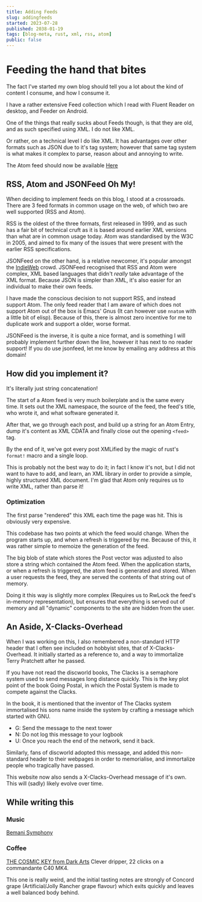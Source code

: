 ```yaml
---
title: Adding Feeds
slug: addingfeeds
started: 2023-07-28
published: 2038-01-19
tags: [blog-meta, rust, xml, rss, atom]
public: false
---
```


# Feeding the hand that bites

The fact I've started my own blog should tell you a lot about the kind of
content I consume, and how I consume it.

I have a rather extensive Feed collection which I read with Fluent Reader on
desktop, and Feeder on Android.

One of the things that really sucks about Feeds though, is that they are old,
and as such specified using XML. I do not like XML.

Or rather, on a technical level I do like XML. It has advantages over other
formats such as JSON due to it's tag system; however that same tag system is
what makes it complex to parse, reason about and annoying to write.

The Atom feed should now be available [Here](whydoesntmycode.work/feeds/atom.xml)

## RSS, Atom and JSONFeed Oh My!
When deciding to implement feeds on this blog, I stood at a crossroads. There
are 3 feed formats in common usage on the web, of which two are well supported
(RSS and Atom).

RSS is the oldest of the three formats, first released in 1999, and as such has
a fair bit of technical cruft as it is based around earlier XML versions than
what are in common usage today. Atom was standardised by the W3C in 2005, and
aimed to fix many of the issues that were present with the earlier RSS
specifications.

JSONFeed on the other hand, is a relative newcomer, it's popular amongst the
[IndieWeb](https://indieweb.org/) crowd. JSONFeed recognised that RSS and Atom
were complex, XML based languages that didn't _really_ take advantage of the XML
format. Because JSON is simpler than XML, it's also easier for an individual to
make their own feeds.

I have made the conscious decision to not support RSS, and instead support Atom.
The only feed reader that I am aware of which does not support Atom out of the
box is Emacs' Gnus (It can however use `nnatom` with a little bit of elisp).
Because of this, there is almost zero incentive for me to duplicate work and
support a older, worse format.

JSONFeed is the inverse, it is quite a nice format, and is something I will
probably implement further down the line, however it has next to no reader
support! If you do use jsonfeed, let me know by emailing any address at this
domain!

## How did you implement it?
It's literally just string concatenation!

The start of a Atom feed is very much boilerplate and is the same every time. It
sets out the XML namespace, the source of the feed, the feed's title, who wrote
it, and what software generated it.

After that, we go through each post, and build up a string for an Atom Entry,
dump it's content as XML CDATA and finally close out the opening ``<feed>`` tag.

By the end of it, we've got every post XMLified by the magic of rust's
``format!`` macro and a single loop.

This is probably not the best way to do it; in fact I know it's not, but I did
not want to have to add, and learn, an XML library in order to provide a simple,
highly structured XML document. I'm glad that Atom only requires us to write
XML, rather than parse it!

### Optimization

The first parse "rendered" this XML each time the page was hit. This is
obviously very expensive.

This codebase has two points at which the feed would change. When the program
starts up, and when a refresh is triggered by me. Because of this, it was rather
simple to memoize the generation of the feed.

The big blob of state which stores the Post vector was adjusted to also store a
string which contained the Atom feed.
When the application starts, or when a refresh is triggered, the atom feed is
generated and stored. When a user requests the feed, they are served the
contents of that string out of memory.

Doing it this way is slightly more complex (Requires us to RwLock the feed's
in-memory representation), but ensures that everything is served out of memory
and all "dynamic" components to the site are hidden from the user.

## An Aside, X-Clacks-Overhead
When I was working on this, I also remembered a non-standard HTTP header that I
often see included on hobbyist sites, that of X-Clacks-Overhead. It initially
started as a reference to, and a way to immortalize Terry Pratchett after he
passed.

If you have not read the discworld books, The Clacks is a semaphore system used
to send messages long distance quickly. This is the key plot point of the book
Going Postal, in which the Postal System is made to compete against the Clacks.

In the book, it is mentioned that the inventor of The Clacks system immortalised
his sons name inside the system by crafting a message which started with GNU.

- G: Send the message to the next tower
- N: Do not log this message to your logbook
- U: Once you reach the end of the network, send it back.

Similarly, fans of discworld adopted this message, and added this non-standard
header to their webpages in order to memorialise, and immortalize people who
tragically have passed.

This website now also sends a X-Clacks-Overhead message of it's own. This will (sadly)
likely evolve over time.

## While writing this

### Music
[Bemani Symphony](https://www.youtube.com/watch?v=UFnU1G53330&list=PL85SVkB-NjYLtemXCtGR9IYXhzBLCJxWV)

### Coffee
[THE COSMIC KEY from Dark
Arts](https://www.darkartscoffee.co.uk/collections/filter/products/the-cosmic-key-colombia)
Clever dripper, 22 clicks on a commandante C40 MK4.

This one is really weird, and the initial tasting notes are strongly of Concord
grape (Artificial/Jolly Rancher grape flavour) which exits quickly and leaves a
well balanced body behind.

